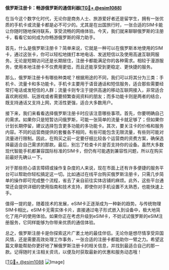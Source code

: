 **俄罗斯注册卡：畅游俄罗斯的通信利器[[TG💪+ @esim1088](https://t.me/s/esim1088)]**

在当今这个数字化时代，无论你是商务人士、旅游爱好者还是留学生，拥有一张优质的手机卡或流量卡都是必不可少的。尤其是在出国旅行时，一张合适的SIM卡能让你随时随地保持联系，享受流畅的网络体验。今天，我们就来聊聊俄罗斯的注册卡，看看它如何成为你畅游俄罗斯的得力助手。

首先，什么是俄罗斯注册卡？简单来说，它就是一种可以在俄罗斯本地使用的SIM卡，通过这张卡，你可以轻松地拨打本地电话、发送短信以及使用高速互联网服务。无论是短期访问还是长期居住，注册卡都能满足你的各种需求。相较于漫游服务，使用本地注册卡不仅费用更低，而且还能享受到更稳定、更快捷的服务。

那么，俄罗斯注册卡有哪些种类呢？根据用途的不同，我们可以将其分为三类：手机卡、流量卡和多功能卡。手机卡主要用于语音通话和短信服务，适合那些需要经常打电话或发短信的人群；流量卡则专注于提供高速的移动互联网接入，非常适合喜欢刷视频、玩游戏或者需要频繁查阅资料的朋友；而多功能卡则是两者的结合，既支持通话又支持上网，灵活性更强，适合大多数用户。

接下来，我们来看看选择俄罗斯注册卡时应该注意哪些事项。首先，你要明确自己的需求。如果你只是短暂访问俄罗斯，可能一张简单的流量卡就足够了；但如果你计划长期停留，建议选择包含更多功能的多功能卡。其次，要关注卡的价格和服务内容。不同的运营商提供的套餐各不相同，有些可能包含无限流量，有些则可能对流量进行限制。因此，在购买之前一定要仔细比较各个运营商的资费方案，确保选择最适合自己需求的那款。最后，别忘了检查卡片是否支持你的设备。虽然大多数现代智能手机都兼容国际标准的SIM卡，但仍有可能遇到兼容性问题，所以在购买前最好先确认一下。

对于那些担心语言障碍或操作复杂度的人来说，现在市面上还有许多便捷的服务平台可以帮助你轻松搞定这一切。比如通过在线平台购买俄罗斯注册卡，只需几步简单的操作即可完成整个流程，省去了亲自前往实体店铺的麻烦。此外，这些平台通常还会提供详细的使用指南和技术支持，即使你对手机设置不太熟悉，也能快速上手。

值得一提的是，随着技术的发展，eSIM卡正逐渐成为一种新的趋势。与传统物理SIM卡相比，eSIM卡无需实体卡片，直接通过电子形式嵌入到设备中，极大地简化了用户的使用体验。如果你正在考虑升级到eSIM卡，不妨试试俄罗斯的eSIM注册服务，它同样能够为你带来优质的通信体验。

总之，俄罗斯注册卡是你探索这片广袤土地的最佳伴侣。无论你是想尽情享受异国风情，还是需要高效处理工作事务，一张合适的注册卡都能助你一臂之力。希望这篇文章能帮助你更好地了解俄罗斯注册卡的相关信息，并找到最适合自己的那一款。记得随时关注相关资讯，以便及时获取最新的优惠和服务动态哦！

[[TG💪+ @esim1088](https://t.me/s/esim1088) ![Image](https://i.postimg.cc/4NQfJmqS/Snipaste-2025-05-13-00-14-12.png)]